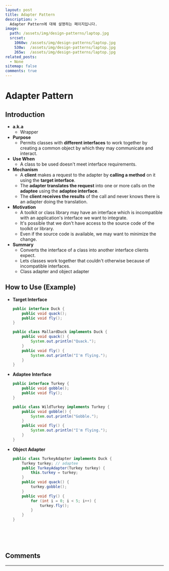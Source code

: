 ```yaml
---
layout: post
title: Adapter Pattern
description: >
  Adapter Pattern에 대해 설명하는 페이지입니다.
image: 
  path: /assets/img/design-patterns/laptop.jpg
  srcset:
    1060w: /assets/img/design-patterns/laptop.jpg
    530w:  /assets/img/design-patterns/laptop.jpg
    265w:  /assets/img/design-patterns/laptop.jpg
related_posts:
  - None
sitemap: false
comments: true
---
```


# Adapter Pattern

## Introduction
- **a.k.a**
  - Wrapper
- **Purpose**
  - Permits classes with **different interfaces** to work together by creating a common object by which they may communicate and interact.
- **Use When**
  - A class to be used doesn't meet interface requirements.
- **Mechanism**
  - A **client** makes a request to the adapter by **calling a method** on it using the **target interface**.
  - The **adapter translates the request** into one or more calls on the **adaptee** using the **adaptee interface**.
  - The **client receives the results** of the call and never knows there is an adapter doing the translation.
- **Motivation**
  - A toolkit or class library may have an interface which is incompatible with an application's interface we want to integrate.
  - It's possible that we don't have access to the source code of the toolkit or library.
  - Even if the source code is available, we may want to minimize the change.
- **Summary**
  - Converts the interface of a class into another interface clients expect.
  - Lets classes work together that couldn't otherwise because of incompatible interfaces.
  - Class adapter and object adapter

## How to Use (Example)
- **Target Interface**
  ```java
  public interface Duck {
      public void quack();
      public void fly();
  }

  public class MallardDuck implements Duck {
      public void quack() {
          System.out.println("Quack.");
      }
      public void fly() {
          System.out.println("I'm flying.");
      }
  }
  ```

- **Adaptee Interface**
  ```java
  public interface Turkey {
      public void gobble();
      public void fly();
  }

  public class WildTurkey implements Turkey {
      public void gobble() {
          System.out.println("Gobble.");
      }
      public void fly() {
          System.out.println("I'm flying.");
      }
  }
  ```

- **Object Adapter**
  ```java
  public class TurkeyAdapter implements Duck {
      Turkey turkey; // adaptee
      public TurkeyAdapter(Turkey turkey) {
          this.turkey = turkey;
      }
      public void quack() {
          turkey.gobble();
      }
      public void fly() {
          for (int i = 0; i < 5; i++) {
              turkey.fly();
          }
      }
  }
  ```

<br />
<br />
<br />

## Comments
<hr />
<script
  src="https://utteranc.es/client.js"
  repo="HyunJinNo/HyunJinNo.github.io"
  issue-term="pathname"
  theme="github-light"
  crossorigin="anonymous"
  async
></script>